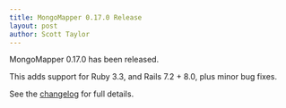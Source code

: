 ```yaml
---
title: MongoMapper 0.17.0 Release
layout: post
author: Scott Taylor
---
```


MongoMapper 0.17.0 has been released.

This adds support for Ruby 3.3, and Rails 7.2 + 8.0, plus minor bug fixes.

See the [changelog](https://github.com/mongomapper/mongomapper/blob/master/CHANGELOG.md#0170---2024-12-10) for full details.
